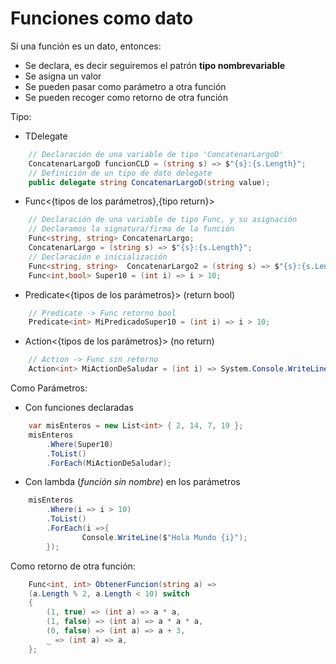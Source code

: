 # Funciones como dato
Si una función es un dato, entonces:  
- Se declara, es decir seguiremos el patrón **tipo nombrevariable**
- Se asigna un valor
- Se pueden pasar como parámetro a otra función
- Se pueden recoger como retorno de otra función

Tipo:  
- TDelegate 
```C#
    // Declaración de una variable de tipo 'ConcatenarLargoD'
    ConcatenarLargoD funcionCLD = (string s) => $"{s}:{s.Length}";
    // Definición de un tipo de dato delegate
    public delegate string ConcatenarLargoD(string value);
```  
- Func<{tipos de los parámetros},{tipo return}>
```C#
    // Declaración de una variable de tipo Func, y su asignación
    // Declaramos la signatura/firma de la función
    Func<string, string> ConcatenarLargo;
    ConcatenarLargo = (string s) => $"{s}:{s.Length}";
    // Declaración e inicialización
    Func<string, string>  ConcatenarLargo2 = (string s) => $"{s}:{s.Length}";
    Func<int,bool> Super10 = (int i) => i > 10;
```  

- Predicate<{tipos de los parámetros}> (return bool)
```C#
    // Predicate -> Func retorno bool
    Predicate<int> MiPredicadoSuper10 = (int i) => i > 10;
```
- Action<{tipos de los parámetros}> (no return)
```C#
    // Action -> Func sin retorno
    Action<int> MiActionDeSaludar = (int i) => System.Console.WriteLine($"Hola Mundo {i}");
```

Como Parámetros:  
- Con funciones declaradas  
```C#
    var misEnteros = new List<int> { 2, 14, 7, 19 };
    misEnteros
        .Where(Super10)
        .ToList()
        .ForEach(MiActionDeSaludar);
```
- Con lambda (_función sin nombre_) en los parámetros   
```C#
    misEnteros
        .Where(i => i > 10)
        .ToList()
        .ForEach(i =>{
                Console.WriteLine($"Hola Mundo {i}");
        });
```

Como retorno de otra función:  
```C#
    Func<int, int> ObtenerFuncion(string a) => 
    (a.Length % 2, a.Length < 10) switch
    {
        (1, true) => (int a) => a * a,
        (1, false) => (int a) => a * a * a,
        (0, false) => (int a) => a + 3,
        _ => (int a) => a,
    };
```

